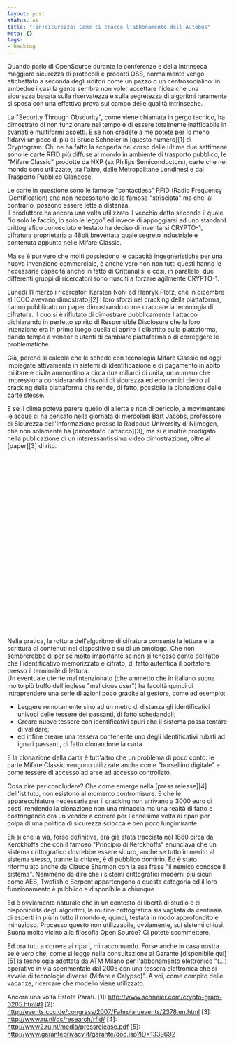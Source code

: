```yaml
--- 
layout: post
status: ok
title: "(in)sicurezza: Come ti cracco l'abbonamento dell'Autobus"
meta: {}
tags: 
- hacking
---
```

Quando parlo di OpenSource durante le conferenze e della intrinseca maggiore sicurezza di protocolli e prodotti OSS, normalmente vengo etichettato a seconda degli uditori come un pazzo o un centrosocialino: in ambedue i casi la gente sembra non voler accettare l'idea che una sicurezza basata sulla riservatezza e sulla segretezza di algoritmi raramente si sposa con una effettiva prova sul campo delle qualità intrinseche.  
  
La "Security Through Obscurity", come viene chiamata in gergo tecnico, ha dimostrato di non funzionare nel tempo e di essere totalmente inaffidabile in svariati e multiformi aspetti. E se non credete a me potete per lo meno fidarvi un poco di più di Bruce Schneier in [questo numero][1] di Cryptogram. Chi ne ha fatto la scoperta nel corso delle ultime due settimane sono le carte RFID più diffuse al mondo in ambiente di trasporto pubblico, le "Mifare Classic" prodotte da NXP (ex Philips Semiconductors), carte che nel mondo sono utilizzate, tra l'altro, dalle Metropolitane Londinesi e dal Trasporto Pubblico Olandese.  
  
Le carte in questione sono le famose "contactless" RFID (Radio Frequency IDentification) che non necessitano della famosa "strisciata" ma che, al contrario, possono essere lette a distanza.  
Il produttore ha ancora una volta utilizzato il vecchio detto secondo il quale "io solo le faccio, io solo le leggo" ed invece di appoggiarsi ad uno standard crittografico conosciuto e testato ha deciso di inventarsi CRYPTO-1, cifratura proprietaria a 48bit brevettata quale segreto industriale e contenuta appunto nelle Mifare Classic.  
  
Ma se è pur vero che molti possiedono le capacità ingegneristiche per una nuova invenzione commerciale, è anche vero non non tutti questi hanno le necessarie capacità anche in fatto di Crittanalisi e così, in parallelo, due differenti gruppi di ricercatori sono riusciti a forzare agilmente CRYPTO-1.  
  
Lunedì 11 marzo i ricercatori Karsten Nohl ed Henryk Plötz, che in dicembre al [CCC avevano dimostrato][2] i loro sforzi nel cracking della piattaforma, hanno pubblicato un paper dimostrando come craccare la tecnologia di cifratura. Il duo si è rifiutato di dimostrare pubblicamente l'attacco dichiarando in perfetto spirito di Responsible Disclosure che la loro intenzione era in primo luogo quella di aprire il dibattito sulla piattaforma, dando tempo a vendor e utenti di cambiare piattaforma o di correggere le problematiche.  
  
Già, perché si calcola che le schede con tecnologia Mifare Classic ad oggi impiegate attivamente in sistemi di identificazione e di pagamento in abito militare e civile ammontino a circa due miliardi di unità, un numero che impressiona considerando i risvolti di sicurezza ed economici dietro al cracking della piattaforma che rende, di fatto, possibile la clonazione delle carte stesse.  
  
E se il clima poteva parere quello di allerta e non di pericolo, a movimentare le acque ci ha pensato nella giornata di mercoledì Bart Jacobs, professore di Sicurezza dell'Informazione presso la Radboud University di Nijmegen, che non solamente ha [dimostrato l'attacco][3], ma si è inoltre prodigato nella publicazione di un interessantissima video dimostrazione, oltre al [paper][3] di rito.  
  
<object width="535" height="400"><param name="movie" value="http://www.youtube.com/v/NW3RGbQTLhE&rel=1"></param><param name="wmode" value="transparent"></param><embed src="http://www.youtube.com/v/NW3RGbQTLhE&rel=1" type="application/x-shockwave-flash" wmode="transparent" width="535" height="400"></embed></object>  
  
Nella pratica, la rottura dell'algoritmo di cifratura consente la lettura e la scrittura di contenuti nel dispositivo o su di un omologo. Che non sembrerebbe di per sé molto importante se non si tenesse conto del fatto che l'identificativo memorizzato e cifrato, di fatto autentica il portatore presso il terminale di lettura.  
Un eventuale utente malintenzionato (che ammetto che in italiano suona molto più buffo dell'inglese "malicious user") ha facoltà quindi di intraprendere una serie di azioni poco gradite al gestore, come ad esempio:  
  
* Leggere remotamente sino ad un metro di distanza gli identificativi univoci delle tessere dei passanti, di fatto schedandoli;  
* Creare nuove tessere con identificativi spuri che il sistema possa tentare di validare;  
* ed infine creare una tessera contenente uno degli identificativi rubati ad ignari passanti, di fatto clonandone la carta  
  
E la clonazione della carta è tutt'altro che un problema di poco conto: le carte Mifare Classic vengono utilizzate anche come "borsellino digitale" e come tessere di accesso ad aree ad accesso controllato.  
  
Cosa dire per concludere? Che come emerge nella [press release][4] dell'istituto, non esistono al momento contromisure. E che le apparecchiature necessarie per il cracking non arrivano a 3000 euro di costi, rendendo la clonazione non una minaccia ma una realtà di fatto e costringendo ora un vendor a correre per l'ennesima volta ai ripari per colpa di una politica di sicurezza sciocca e ben poco lungimirante.  
  
Eh sì che la via, forse definitiva, era già stata tracciata nel 1880 circa da Kerckhoffs che con il famoso "Principio di Kerckhoffs" enunciava che un sistema crittografico dovrebbe essere sicuro, anche se tutto in merito al sistema stesso, tranne la chiave, è di pubblico dominio. Ed è stato riformulato anche da Claude Shannon con la sua frase "il nemico conosce il sistema". Nemmeno da dire che i sistemi crittografici moderni più sicuri come AES, Twofish e Serpent appartengono a questa categoria ed il loro funzionamento è pubblico e disponibile a chiunque.  
  
Ed è ovviamente naturale che in un contesto di libertà di studio e di disponibilità degli algoritmi, la routine crittografica sia vagliata da centinaia di esperti in più in tutto il mondo e, quindi, testata in modo approfondito e minuzioso. Processo questo non utilizzabile, ovviamente, sui sistemi chiusi. Suona molto vicino alla filosofia Open Source? Ci potete scommettere.  
  
Ed ora tutti a correre ai ripari, mi raccomando. Forse anche in casa nostra se è vero che, come si legge nella consultazione al Garante [disponibile qui][5] la tecnologia adottata da ATM Milano per l'abbonamento elettronico "(...) operativo in via sperimentale dal 2005 con una tessera elettronica che si avvale di tecnologie diverse (Mifare e Calypso)". A voi, come compito delle vacanze, ricercare che modello viene utilizzato.  
  
Ancora una volta Estote Parati.
[1]: http://www.schneier.com/crypto-gram-0205.html#1
[2]: http://events.ccc.de/congress/2007/Fahrplan/events/2378.en.html
[3]: http://www.ru.nl/ds/research/rfid/
[4]: http://www2.ru.nl/media/pressrelease.pdf
[5]: http://www.garanteprivacy.it/garante/doc.jsp?ID=1339692
 
